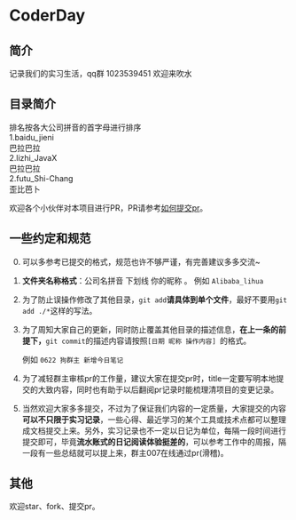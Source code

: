 # CoderDay
## 简介
记录我们的实习生活，qq群 1023539451 欢迎来吹水

## 目录简介  
排名按各大公司拼音的首字母进行排序  
1.baidu_jieni  
巴拉巴拉  
2.lizhi_JavaX  
巴拉巴拉  
2.futu_Shi-Chang  
歪比芭卜

欢迎各个小伙伴对本项目进行PR，PR请参考[如何提交pr](https://github.com/xzyJavaX/CoderDay/blob/master/common/github如何提交pr.md)。

## 一些约定和规范

0. 可以多参考已提交的格式，规范也许不够严谨，有完善建议多多交流~

1. **文件夹名称格式**：公司名拼音 下划线 你的昵称 。
   例如 `Alibaba_lihua`

2. 为了防止误操作修改了其他目录，`git add`**请具体到单个文件**，最好不要用`git add ./*`这样的写法。

3. 为了周知大家自己的更新，同时防止覆盖其他目录的描述信息，**在上一条的前提下，**`git commit`的描述内容请按照`[日期 昵称 操作内容] `的格式。

   例如 `0622 狗群主 新增今日笔记`

4. 为了减轻群主审核pr的工作量，建议大家在提交pr时，title一定要写明本地提交的大致内容，同时也有助于以后翻阅pr记录时能梳理清项目的变更记录。

5. 当然欢迎大家多多提交，不过为了保证我们内容的一定质量，大家提交的内容**可以不只限于实习记录**，一些心得、最近学习的某个工具或技术点都可以整理成文档提交上来。另外，实习记录也不一定以日记为单位，每隔一段时间进行提交即可，毕竟**流水账式的日记阅读体验挺差的**，可以参考工作中的周报，隔一段有一些总结就可以提上来，群主007在线通过pr(滑稽)。

## 其他

欢迎star、fork、提交pr。
